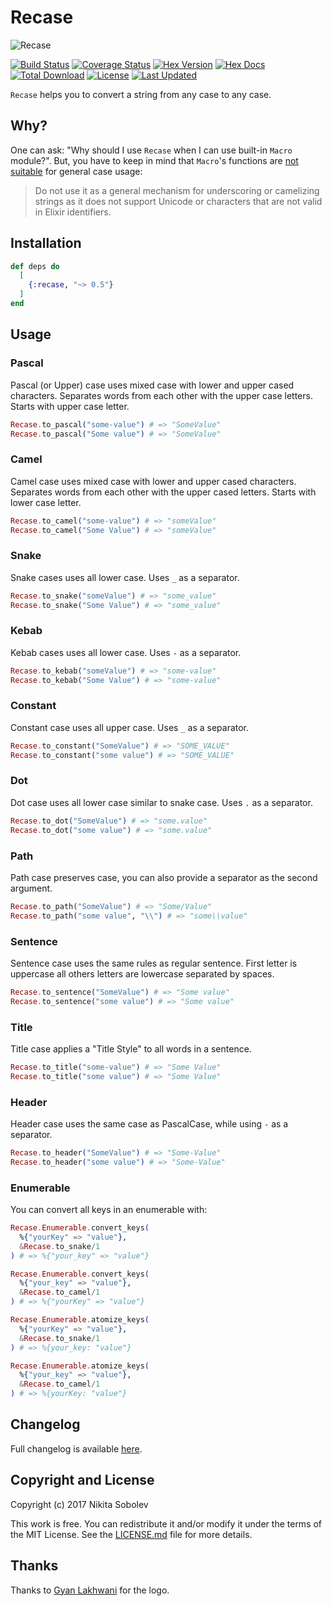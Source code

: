 # Recase

![Recase](https://raw.githubusercontent.com/wemake-services/recase/master/media/logo.png)

[![Build Status](https://github.com/wemake-services/recase/workflows/test/badge.svg?branch=master&event=push)](https://github.com/wemake-services/recase/actions?query=workflow%3Atest)
[![Coverage Status](https://coveralls.io/repos/github/wemake-services/recase/badge.svg?branch=master)](https://coveralls.io/github/wemake-services/recase?branch=master)
[![Hex Version](https://img.shields.io/hexpm/v/recase.svg)](https://hex.pm/packages/recase)
[![Hex Docs](https://img.shields.io/badge/hex-docs-lightgreen.svg)](https://hexdocs.pm/recase/)
[![Total Download](https://img.shields.io/hexpm/dt/recase.svg)](https://hex.pm/packages/recase)
[![License](https://img.shields.io/hexpm/l/recase.svg)](https://github.com/wemake-services/recase/blob/master/LICENSE.md)
[![Last Updated](https://img.shields.io/github/last-commit/wemake-services/recase.svg)](https://github.com/wemake-services/recase/commits/master)

`Recase` helps you to convert a string from any case to any case.

## Why?

One can ask: "Why should I use `Recase` when I can use built-in `Macro` module?". But, you have to keep in mind that `Macro`'s functions are [not suitable](https://github.com/elixir-lang/elixir/blob/4aa81645b0588b56fb61cd154dcaee354732aa5c/lib/elixir/lib/macro.ex#L1265) for general case usage:

> Do not use it as a general mechanism for underscoring or camelizing strings as it does not support Unicode or characters that are not valid in Elixir identifiers.

## Installation

```elixir
def deps do
  [
    {:recase, "~> 0.5"}
  ]
end
```

## Usage

### Pascal

Pascal (or Upper) case uses mixed case with lower and upper cased characters. Separates words from each other with the upper case letters. Starts with upper case letter.

```elixir
Recase.to_pascal("some-value") # => "SomeValue"
Recase.to_pascal("Some value") # => "SomeValue"
```

### Camel

Camel case uses mixed case with lower and upper cased characters. Separates words from each other with the upper cased letters. Starts with lower case letter.

```elixir
Recase.to_camel("some-value") # => "someValue"
Recase.to_camel("Some Value") # => "someValue"
```

### Snake

Snake cases uses all lower case. Uses `_` as a separator.

```elixir
Recase.to_snake("someValue") # => "some_value"
Recase.to_snake("Some Value") # => "some_value"
```

### Kebab

Kebab cases uses all lower case. Uses `-` as a separator.

```elixir
Recase.to_kebab("someValue") # => "some-value"
Recase.to_kebab("Some Value") # => "some-value"
```

### Constant

Constant case uses all upper case. Uses `_` as a separator.

```elixir
Recase.to_constant("SomeValue") # => "SOME_VALUE"
Recase.to_constant("some value") # => "SOME_VALUE"
```

### Dot

Dot case uses all lower case similar to snake case. Uses `.` as a separator.

```elixir
Recase.to_dot("SomeValue") # => "some.value"
Recase.to_dot("some value") # => "some.value"
```

### Path

Path case preserves case, you can also provide a separator as the second argument.

```elixir
Recase.to_path("SomeValue") # => "Some/Value"
Recase.to_path("some value", "\\") # => "some\\value"
```

### Sentence

Sentence case uses the same rules as regular sentence.
First letter is uppercase all others letters are lowercase separated by spaces.

```elixir
Recase.to_sentence("SomeValue") # => "Some value"
Recase.to_sentence("some value") # => "Some value"
```

### Title

Title case applies a "Title Style" to all words in a sentence.

```elixir
Recase.to_title("some-value") # => "Some Value"
Recase.to_title("some value") # => "Some Value"
```

### Header

Header case uses the same case as PascalCase, while using `-` as a separator.

```elixir
Recase.to_header("SomeValue") # => "Some-Value"
Recase.to_header("some value") # => "Some-Value"
```

### Enumerable

You can convert all keys in an enumerable with:

```elixir
Recase.Enumerable.convert_keys(
  %{"yourKey" => "value"},
  &Recase.to_snake/1
) # => %{"your_key" => "value"}

Recase.Enumerable.convert_keys(
  %{"your_key" => "value"},
  &Recase.to_camel/1
) # => %{"yourKey" => "value"}

Recase.Enumerable.atomize_keys(
  %{"yourKey" => "value"},
  &Recase.to_snake/1
) # => %{your_key: "value"}

Recase.Enumerable.atomize_keys(
  %{"your_key" => "value"},
  &Recase.to_camel/1
) # => %{yourKey: "value"}
```

## Changelog

Full changelog is available [here](./CHANGELOG.md).

## Copyright and License

Copyright (c) 2017 Nikita Sobolev

This work is free. You can redistribute it and/or modify it under the
terms of the MIT License. See the [LICENSE.md](./LICENSE.md) file for more details.

## Thanks

Thanks to [Gyan Lakhwani](https://github.com/gyanl) for the logo.
